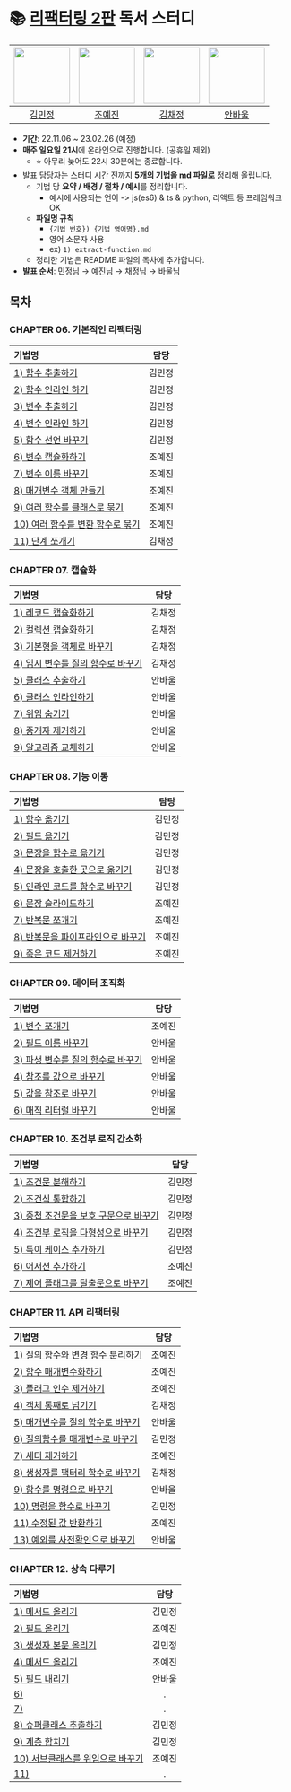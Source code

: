# 📚 [리팩터링 2판](https://product.kyobobook.co.kr/detail/S000001810241) 독서 스터디

| [<img src="https://avatars.githubusercontent.com/kmin-jeong" width="100">](https://github.com/kmin-jeong) | [<img src="https://avatars.githubusercontent.com/ooooorobo" width="100">](https://github.com/ooooorobo) | [<img src="https://avatars.githubusercontent.com/blcklamb" width="100">](https://github.com/blcklamb) | [<img src="https://avatars.githubusercontent.com/anpaul0615" width="100">](https://github.com/anpaul0615) |
| :-------------------------------------------------------------------------------------------------------: | :-----------------------------------------------------------------------------------------------------: | :---------------------------------------------------------------------------------------------------: | :-------------------------------------------------------------------------------------------------------: |
|                                  [김민정](https://github.com/kmin-jeong)                                  |                                 [조예진](https://github.com/ooooorobo)                                  |                                 [김채정](https://github.com/blcklamb)                                 |                                  [안바울](https://github.com/anpaul0615)                                  |

- **기간**: 22.11.06 ~ 23.02.26 (예정)
- **매주 일요일 21시**에 온라인으로 진행합니다. (공휴일 제외)
  - ⭐️ 아무리 늦어도 22시 30분에는 종료합니다.
- 발표 담당자는 스터디 시간 전까지 **5개의 기법을 md 파일로** 정리해 올립니다.
  - 기법 당 **요약 / 배경 / 절차 / 예시**를 정리합니다.
    - 예시에 사용되는 언어 -> js(es6) & ts & python, 리액트 등 프레임워크 OK
  - **파일명 규칙**
    - `{기법 번호}) {기법 영어명}.md`
    - 영어 소문자 사용
    - ex) `1) extract-function.md`
  - 정리한 기법은 README 파일의 목차에 추가합니다.
- **발표 순서**: 민정님 → 예진님 → 채정님 → 바울님

## 목차

### CHAPTER 06. 기본적인 리팩터링

| 기법명                                                                                                                                                                       |  담당  |
| :--------------------------------------------------------------------------------------------------------------------------------------------------------------------------- | :----: |
| [1) 함수 추출하기](<https://github.com/githru-study/book-refactoring/blob/main/ch06)%20first-set-of-refactorings/01)extract-function.md>)                                    | 김민정 |
| [2) 함수 인라인 하기](<https://github.com/githru-study/book-refactoring/blob/main/ch06)%20first-set-of-refactorings/02)inline-function.md>)                                  | 김민정 |
| [3) 변수 추출하기](<https://github.com/githru-study/book-refactoring/blob/main/ch06)%20first-set-of-refactorings/03)extract-variable.md>)                                    | 김민정 |
| [4) 변수 인라인 하기](<https://github.com/githru-study/book-refactoring/blob/main/ch06)%20first-set-of-refactorings/04)inline-variable.md>)                                  | 김민정 |
| [5) 함수 선언 바꾸기](<https://github.com/githru-study/book-refactoring/blob/main/ch06)%20first-set-of-refactorings/05)change-function-declaration.md>)                      | 김민정 |
| [6) 변수 캡슐화하기](<https://github.com/githru-study/book-refactoring/blob/main/ch06)%20first-set-of-refactorings/06)%20encapsulate-variable.md>)                           | 조예진 |
| [7) 변수 이름 바꾸기](<https://github.com/githru-study/book-refactoring/blob/main/ch06)%20first-set-of-refactorings/07)%20rename-variable.md>)                               | 조예진 |
| [8) 매개변수 객체 만들기](<https://github.com/githru-study/book-refactoring/blob/main/ch06)%20first-set-of-refactorings/08)%20introduce-parameter-object.md>)                | 조예진 |
| [9) 여러 함수를 클래스로 묶기](<https://github.com/githru-study/book-refactoring/blob/main/ch06)%20first-set-of-refactorings/09)%20combine-functions-into-class.md>)         | 조예진 |
| [10) 여러 함수를 변환 함수로 묶기](<https://github.com/githru-study/book-refactoring/blob/main/ch06)%20first-set-of-refactorings/10)%20combine-functions-into-transform.md>) | 조예진 |
| [11) 단계 쪼개기](<https://github.com/githru-study/book-refactoring/blob/main/ch06)%20first-set-of-refactorings/11)%20split-phase.md>)                                       | 김채정 |

### CHAPTER 07. 캡슐화

| 기법명                                                                                      |  담당  |
| :------------------------------------------------------------------------------------------ | :----: |
| [1) 레코드 캡슐화하기](<./ch07)%20encapsulation/01)%20encapsulate-record.md>)               | 김채정 |
| [2) 컬렉션 캡슐화하기](<./ch07)%20encapsulation/02)%20encapsulate-collection.md>)           | 김채정 |
| [3) 기본형을 객체로 바꾸기](<./ch07)%encapsulation/03)%replace-primitive-with-object.md>)   | 김채정 |
| [4) 임시 변수를 질의 함수로 바꾸기](<./ch07)%encapsulation/04)%replace-temp-with-query.md>) | 김채정 |
| [5) 클래스 추출하기](<./ch07)%20encapsulation/05)%20extract-class.md>)                      | 안바울 |
| [6) 클래스 인라인하기](<./ch07)%20encapsulation/06)%20inline-class.md>)                     | 안바울 |
| [7) 위임 숨기기](<./ch07)%20encapsulation/07)%20hide-delegate.md>)                          | 안바울 |
| [8) 중개자 제거하기](<./ch07)%20encapsulation/08)%20remove-middle-man.md>)                  | 안바울 |
| [9) 알고리즘 교체하기](<./ch07)%20encapsulation/09)%20substitute-algorithm.md>)             | 안바울 |

### CHAPTER 08. 기능 이동

| 기법명                                                                                                     |  담당  |
| :--------------------------------------------------------------------------------------------------------- | :----: |
| [1) 함수 옮기기](<./ch08)%20moving-features/01)move-function.md>)                                          | 김민정 |
| [2) 필드 옮기기](<./ch08)%20moving-features/02)move-field.md>)                                             | 김민정 |
| [3) 문장을 함수로 옮기기](<./ch08)%20moving-features/03)move-statements-into-function.md>)                 | 김민정 |
| [4) 문장을 호출한 곳으로 옮기기](<./ch08)%20moving-features/04)move-statements-to-callers.md>)             | 김민정 |
| [5) 인라인 코드를 함수로 바꾸기](<./ch08)%20moving-features/05)replace-inline-code-with-function-call.md>) | 김민정 |
| [6) 문장 슬라이드하기](<./ch08)%20moving-features/06)%20slide-statements.md>)                              | 조예진 |
| [7) 반복문 쪼개기](<./ch08)%20moving-features/07)%20split-loop.md>)                                        | 조예진 |
| [8) 반복문을 파이프라인으로 바꾸기](<./ch08)%20moving-features/08)%20replace-loop-with-pipeline.md>)       | 조예진 |
| [9) 죽은 코드 제거하기](<./ch08)%20moving-features/09)%20remove-dead-code.md>)                             | 조예진 |

### CHAPTER 09. 데이터 조직화

| 기법명                                                                                                        |  담당  |
| :------------------------------------------------------------------------------------------------------------ | :----: |
| [1) 변수 쪼개기](<./ch09)%20organizing-data/01)%20split-variable.md>)                                         | 조예진 |
| [2) 필드 이름 바꾸기](<./ch09)%20organizing-data/02)%20rename-field.md>)                                      | 안바울 |
| [3) 파생 변수를 질의 함수로 바꾸기](<./ch09)%20organizing-data/03)%20replace-derived-variable-with-query.md>) | 안바울 |
| [4) 참조를 값으로 바꾸기](<./ch09)%20organizing-data/04)%20change-reference-to-value.md>)                     | 안바울 |
| [5) 값을 참조로 바꾸기](<./ch09)%20organizing-data/05)%20change-value-to-reference.md>)                       | 안바울 |
| [6) 매직 리터럴 바꾸기](<./ch09)%20organizing-data/06)%20replace-magic-literal.md>)                           | 안바울 |

### CHAPTER 10. 조건부 로직 간소화

| 기법명                                                                                                                                 |  담당  |
| :------------------------------------------------------------------------------------------------------------------------------------- | :----: |
| [1) 조건문 분해하기](<./ch10)%20simplifying-conditional-logic/01)decompose-conditional.md>)                                            | 김민정 |
| [2) 조건식 통합하기](<./ch10)%20simplifying-conditional-logic/02)consolidate-conditional-expression.md>)                               | 김민정 |
| [3) 중첩 조건문을 보호 구문으로 바꾸기](<./ch10)%20simplifying-conditional-logic/03)replace-nested-conditional-with-guard-clauses.md>) | 김민정 |
| [4) 조건부 로직을 다형성으로 바꾸기](<./ch10)%20simplifying-conditional-logic/04)replace-conditional-with-polymorphism.md>)            | 김민정 |
| [5) 특이 케이스 추가하기](<./ch10)%20simplifying-conditional-logic/05)introduce-sepcial-case.md>)                                      | 김민정 |
| [6) 어서션 추가하기](<./ch10)%20simplifying-conditional-logic/06)%20introduce-assertion.md>)                                           | 조예진 |
| [7) 제어 플래그를 탈출문으로 바꾸기](<./ch10)%20simplifying-conditional-logic/07)%20replace-control-flag-with-break.md>)               | 조예진 |

### CHAPTER 11. API 리팩터링

| 기법명                                                                                                              |  담당  |
| :------------------------------------------------------------------------------------------------------------------ | :----: |
| [1) 질의 함수와 변경 함수 분리하기](<./ch11)%20refactoring-apis/01)%20separate-query-from-modifier.md>)             | 조예진 |
| [2) 함수 매개변수화하기](<./ch11)%20refactoring-apis/02)%20parameterize-function.md>)                               | 조예진 |
| [3) 플래그 인수 제거하기](<./ch11)%20refactoring-apis/03)%20remove-flag-argument.md>)                               | 조예진 |
| [4) 객체 통째로 넘기기](<./ch11)%refactoring-apis/04)%20preserve-whole-object.md>)                                  | 김채정 |
| [5) 매개변수를 질의 함수로 바꾸기](<./ch11)%20refactoring-apis/05)%20replace-parameter-with-query.md>)              | 안바울 |
| [6) 질의함수를 매개변수로 바꾸기](<./ch11)%20refactoring-apis/06)%20replace-query-with-parameter.md>)               | 김민정 |
| [7) 세터 제거하기](<./ch11)%20refactoring-apis/07)%20remove-setting-method.md>)                                     | 조예진 |
| [8) 생성자를 팩터리 함수로 바꾸기](<./ch11)%20refactoring-apis/08)%20replace-constructor-with-factory-function.md>) | 김채정 |
| [9) 함수를 명령으로 바꾸기](<./ch11)%20refactoring-apis/09)%20replace-function-with-command.md>)                    | 안바울 |
| [10) 명령을 함수로 바꾸기](<./ch11)%20refactoring-apis/10)replace-command-with-function.md>)                        | 김민정 |
| [11) 수정된 값 반환하기](<./ch11)%20refactoring-apis/11)%20return-modified-value.md>)                               | 조예진 |
| [13) 예외를 사전확인으로 바꾸기](<./ch11)%20refactoring-apis/13)%20replace-exception-with-precheck.md>)             | 안바울 |

### CHAPTER 12. 상속 다루기

| 기법명                                                                                                           |  담당  |
| :--------------------------------------------------------------------------------------------------------------- | :----: |
| [1) 메서드 올리기](<./ch12)%20dealing-with-inheritance/01)pull-up-method.md>)                                    | 김민정 |
| [2) 필드 올리기](<./ch12)%20dealing-with-inheritance/02)%20pull-up-field.md>)                                    | 조예진 |
| [3) 생성자 본문 올리기](<./ch12)%20dealing-with-inheritance/03)pull-up-constructor-body.md>)                     | 김민정 |
| [4) 메서드 올리기](<./ch12)%20dealing-with-inheritance/01)pull-up-method.md>)                                    | 조예진 |
| [5) 필드 내리기](<./ch12)%20dealing-with-inheritance/05)%20push-down-field.md>)                                  | 안바울 |
| [6) ](<./ch12)%20dealing-with-inheritance/.md>)                                                                  |   .    |
| [7) ](<./ch12)%20dealing-with-inheritance/.md>)                                                                  |   .    |
| [8) 슈퍼클래스 추출하기](<./ch11)%20refactoring-apis/08)extract-superclass.md>)                                  | 김민정 |
| [9) 계층 합치기](<./ch11)%20refactoring-apis/09)collapse-hierarchy.md>)                                          | 김민정 |
| [10) 서브클래스를 위임으로 바꾸기](<./ch12)%20dealing-with-inheritance/10)%20replace-subclass-with-delegate.md>) | 조예진 |
| [11) ](<./ch12)%20dealing-with-inheritance/>)                                                                    |   .    |
